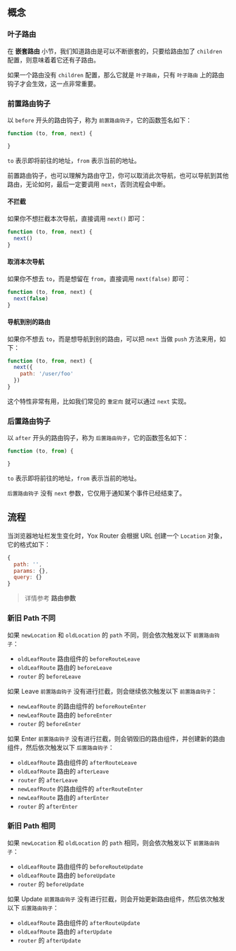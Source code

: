 ## 概念

### 叶子路由

在 **嵌套路由** 小节，我们知道路由是可以不断嵌套的，只要给路由加了 `children` 配置，则意味着着它还有子路由。

如果一个路由没有 `children` 配置，那么它就是 `叶子路由`，只有 `叶子路由` 上的路由钩子才会生效，这一点非常重要。

### 前置路由钩子

以 `before` 开头的路由钩子，称为 `前置路由钩子`，它的函数签名如下：

```js
function (to, from, next) {

}
```

`to` 表示即将前往的地址，`from` 表示当前的地址。

前置路由钩子，也可以理解为路由守卫，你可以取消此次导航，也可以导航到其他路由，无论如何，最后一定要调用 `next`，否则流程会中断。

#### 不拦截

如果你不想拦截本次导航，直接调用 `next()` 即可：

```js
function (to, from, next) {
  next()
}
```

#### 取消本次导航

如果你不想去 `to`，而是想留在 `from`，直接调用 `next(false)` 即可：

```js
function (to, from, next) {
  next(false)
}
```

#### 导航到别的路由

如果你不想去 `to`，而是想导航到别的路由，可以把 `next` 当做 `push` 方法来用，如下：

```js
function (to, from, next) {
  next({
    path: '/user/foo'
  })
}
```

这个特性非常有用，比如我们常见的 `重定向` 就可以通过 `next` 实现。

### 后置路由钩子

以 `after` 开头的路由钩子，称为 `后置路由钩子`，它的函数签名如下：

```js
function (to, from) {

}
```

`to` 表示即将前往的地址，`from` 表示当前的地址。

`后置路由钩子` 没有 `next` 参数，它仅用于通知某个事件已经结束了。

## 流程

当浏览器地址栏发生变化时，Yox Router 会根据 URL 创建一个 `Location` 对象，它的格式如下：

```js
{
  path: '',
  params: {},
  query: {}
}
```

> 详情参考 **路由参数**

### 新旧 Path 不同

如果 `newLocation` 和 `oldLocation` 的 `path` 不同，则会依次触发以下 `前置路由钩子`：

* `oldLeafRoute` 路由组件的 `beforeRouteLeave`
* `oldLeafRoute` 路由的 `beforeLeave`
* `router` 的 `beforeLeave`

如果 Leave `前置路由钩子` 没有进行拦截，则会继续依次触发以下 `前置路由钩子`：

* `newLeafRoute` 的路由组件的 `beforeRouteEnter`
* `newLeafRoute` 路由的 `beforeEnter`
* `router` 的 `beforeEnter`

如果 Enter `前置路由钩子` 没有进行拦截，则会销毁旧的路由组件，并创建新的路由组件，然后依次触发以下 `后置路由钩子`：

* `oldLeafRoute` 路由组件的 `afterRouteLeave`
* `oldLeafRoute` 路由的 `afterLeave`
* `router` 的 `afterLeave`
* `newLeafRoute` 的路由组件的 `afterRouteEnter`
* `newLeafRoute` 路由的 `afterEnter`
* `router` 的 `afterEnter`

### 新旧 Path 相同

如果 `newLocation` 和 `oldLocation` 的 `path` 相同，则会依次触发以下 `前置路由钩子`：

* `oldLeafRoute` 路由组件的 `beforeRouteUpdate`
* `oldLeafRoute` 路由的 `beforeUpdate`
* `router` 的 `beforeUpdate`

如果 Update `前置路由钩子` 没有进行拦截，则会开始更新路由组件，然后依次触发以下 `后置路由钩子`：

* `oldLeafRoute` 路由组件的 `afterRouteUpdate`
* `oldLeafRoute` 路由的 `afterUpdate`
* `router` 的 `afterUpdate`